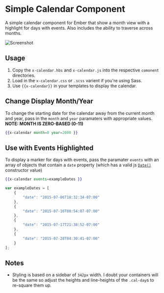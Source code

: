 # Simple Calendar Component
A simple calendar component for Ember that show a month view with a highlight for days with events. Also includes the ability to traverse across months.

![Screenshot](https://raw.github.com/JonathanWolfe/ember-calendar-component/master/screenshot.jpg)

## Usage
1. Copy the `x-calendar.hbs` and `x-calendar.js` into the respective `comonent` directories.
2. Load in the `x-calendar.css` or `.scss`	varient if you're using Sass.
3. Use `{{x-calendar}}` in your templates to display the calendar.

## Change Display Month/Year
To change the starting date for the calendar away from the current month and year, pass in the `month` and `year` paramaters with appropriate values. **NOTE: MONTH IS ZERO-BASED (0-11)**
```hbs
{{x-calendar month=0 year=2000 }}
```

## Use with Events Highlighted
To display a marker for days with events, pass the paramater `events` with an array of objects that contain a `date` property (which has a valid js [`Date()`](https://developer.mozilla.org/en-US/docs/Web/JavaScript/Reference/Global_Objects/Date) constructor value)
```hbs
{{x-calendar events=exampleDates }}
```
```js
var exampleDates = [
	{
		"date": "2015-07-06T18:32:34-07:00"
	},
	{
		"date": "2015-07-16T08:54:07-07:00"
	},
	{
		"date": "2015-07-17T21:38:52-07:00"
	},
	{
		"date": "2015-07-28T04:30:41-07:00"
	}
];
```

## Notes
* Styling is based on a sidebar of `342px` width. I doubt your containers will be the same so adjust the heights and line-heights of the `.cal-day`s to re-square them up.
